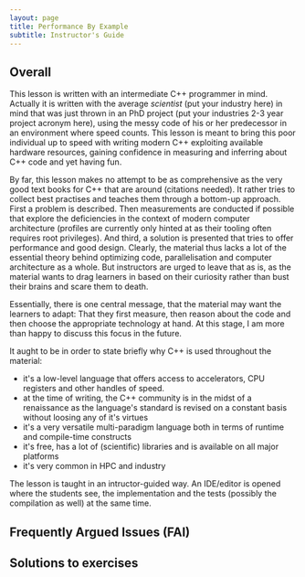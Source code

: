 ```yaml
---
layout: page
title: Performance By Example
subtitle: Instructor's Guide
---
```


## Overall

This lesson is written with an intermediate C++ programmer in mind. Actually it is written with the average _scientist_ (put your industry here) in mind that was just thrown in an PhD project (put your industries 2-3 year project acronym here), using the messy code of his or her predecessor in an environment where speed counts. This lesson is meant to bring this poor individual up to speed with writing modern C++ exploiting available hardware resources, gaining confidence in measuring and inferring about C++ code and yet having fun. 

By far, this lesson makes no attempt to be as comprehensive as the very good text books for C++ that are around (citations needed). It rather tries to collect best practises and teaches them through a bottom-up approach. First a problem is described. Then measurements are conducted if possible that explore the deficiencies in the context of modern computer architecture (profiles are currently only hinted at as their tooling often requires root privileges). And third, a solution is presented that tries to offer performance and good design. Clearly, the material thus lacks a lot of the essential theory behind optimizing code, parallelisation and computer architecture as a whole. But instructors are urged to leave that as is, as the material wants to drag learners in based on their curiosity rather than bust their brains and scare them to death.

Essentially, there is one central message, that the material may want the learners to adapt: That they first measure, then reason about the code and then choose the appropriate technology at hand. At this stage, I am more than happy to discuss this focus in the future.

It aught to be in order to state briefly why C++ is used throughout the material:

* it's a low-level language that offers access to accelerators, CPU registers and other handles of speed.
* at the time of writing, the C++ community is in the midst of a renaissance as the language's standard is revised on a constant basis without loosing any of it's virtues
* it's a very versatile multi-paradigm language both in terms of runtime and compile-time constructs
* it's free, has a lot of (scientific) libraries and is available on all major platforms
* it's very common in HPC and industry

The lesson is taught in an intructor-guided way. An IDE/editor is opened where the students see, the implementation and the tests (possibly the compilation as well) at the same time.  

## Frequently Argued Issues (FAI)

## Solutions to exercises
